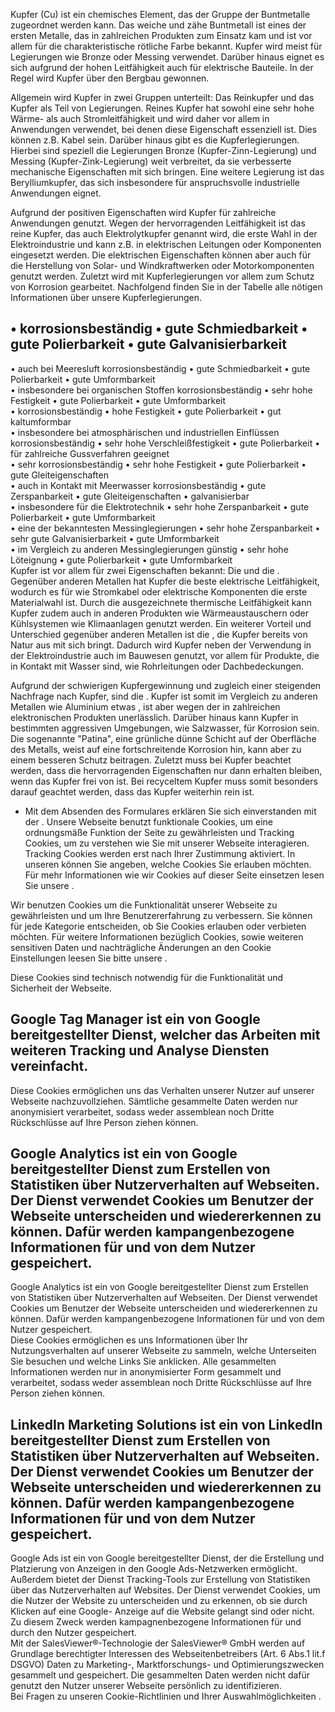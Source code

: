 Kupfer (Cu) ist ein chemisches Element, das der Gruppe der Buntmetalle
zugeordnet werden kann. Das weiche und zähe Buntmetall ist eines der ersten
Metalle, das in zahlreichen Produkten zum Einsatz kam und ist vor allem für die
charakteristische rötliche Farbe bekannt. Kupfer wird meist für Legierungen wie
Bronze oder Messing verwendet. Darüber hinaus eignet es sich aufgrund der hohen
Leitfähigkeit auch für elektrische Bauteile. In der Regel wird Kupfer über den
Bergbau gewonnen.

Allgemein wird Kupfer in zwei Gruppen unterteilt: Das Reinkupfer und das Kupfer
als Teil von Legierungen. Reines Kupfer hat sowohl eine sehr hohe Wärme- als
auch Stromleitfähigkeit und wird daher vor allem in Anwendungen verwendet, bei
denen diese Eigenschaft essenziell ist. Dies können z.B. Kabel sein. Darüber
hinaus gibt es die Kupferlegierungen. Hierbei sind speziell die Legierungen
Bronze (Kupfer-Zinn-Legierung) und Messing (Kupfer-Zink-Legierung) weit
verbreitet, da sie verbesserte mechanische Eigenschaften mit sich bringen. Eine
weitere Legierung ist das Berylliumkupfer, das sich insbesondere für
anspruchsvolle industrielle Anwendungen eignet.

Aufgrund der positiven Eigenschaften wird Kupfer für zahlreiche Anwendungen
genutzt. Wegen der hervorragenden Leitfähigkeit ist das reine Kupfer, das auch
Elektrolytkupfer genannt wird, die erste Wahl in der Elektroindustrie und kann
z.B. in elektrischen Leitungen oder Komponenten eingesetzt werden. Die
elektrischen Eigenschaften können aber auch für die Herstellung von Solar- und
Windkraftwerken oder Motorkomponenten genutzt werden. Zuletzt wird mit
Kupferlegierungen vor allem zum Schutz von Korrosion gearbeitet. Nachfolgend
finden Sie in der Tabelle alle nötigen Informationen über unsere
Kupferlegierungen.

• korrosionsbeständig • gute Schmiedbarkeit • gute Polierbarkeit • gute
Galvanisierbarkeit  
---  
• auch bei Meeresluft korrosionsbeständig • gute Schmiedbarkeit • gute
Polierbarkeit • gute Umformbarkeit  
• insbesondere bei organischen Stoffen korrosionsbeständig • sehr hohe
Festigkeit • gute Polierbarkeit • gute Umformbarkeit  
• korrosionsbeständig • hohe Festigkeit • gute Polierbarkeit • gut kaltumformbar  
• insbesondere bei atmosphärischen und industriellen Einflüssen
korrosionsbeständig • sehr hohe Verschleißfestigkeit • gute Polierbarkeit • für
zahlreiche Gussverfahren geeignet  
• sehr korrosionsbeständig • sehr hohe Festigkeit • gute Polierbarkeit • gute
Gleiteigenschaften  
• auch in Kontakt mit Meerwasser korrosionsbeständig • gute Zerspanbarkeit •
gute Gleiteigenschaften • galvanisierbar  
• insbesondere für die Elektrotechnik • sehr hohe Zerspanbarkeit • gute
Polierbarkeit • gute Umformbarkeit  
• eine der bekanntesten Messinglegierungen • sehr hohe Zerspanbarkeit • sehr
gute Galvanisierbarkeit • gute Umformbarkeit  
• im Vergleich zu anderen Messinglegierungen günstig • sehr hohe Löteignung •
gute Polierbarkeit • gute Umformbarkeit  
Kupfer ist vor allem für zwei Eigenschaften bekannt: Die und die . Gegenüber
anderen Metallen hat Kupfer die beste elektrische Leitfähigkeit, wodurch es für
wie Stromkabel oder elektrische Komponenten die erste Materialwahl ist. Durch
die ausgezeichnete thermische Leitfähigkeit kann Kupfer zudem auch in anderen
Produkten wie Wärmeaustauschern oder Kühlsystemen wie Klimaanlagen genutzt
werden. Ein weiterer Vorteil und Unterschied gegenüber anderen Metallen ist die
, die Kupfer bereits von Natur aus mit sich bringt. Dadurch wird Kupfer neben
der Verwendung in der Elektroindustrie auch im Bauwesen genutzt, vor allem für
Produkte, die in Kontakt mit Wasser sind, wie Rohrleitungen oder
Dachbedeckungen.

Aufgrund der schwierigen Kupfergewinnung und zugleich einer steigenden Nachfrage
nach Kupfer, sind die . Kupfer ist somit im Vergleich zu anderen Metallen wie
Aluminium etwas , ist aber wegen der in zahlreichen elektronischen Produkten
unerlässlich. Darüber hinaus kann Kupfer in bestimmten aggressiven Umgebungen,
wie Salzwasser, für Korrosion sein. Die sogenannte "Patina", eine grünliche
dünne Schicht auf der Oberfläche des Metalls, weist auf eine fortschreitende
Korrosion hin, kann aber zu einem besseren Schutz beitragen. Zuletzt muss bei
Kupfer beachtet werden, dass die hervorragenden Eigenschaften nur dann erhalten
bleiben, wenn das Kupfer frei von ist. Bei recyceltem Kupfer muss somit
besonders darauf geachtet werden, dass das Kupfer weiterhin rein ist.

* Mit dem Absenden des Formulares erklären Sie sich einverstanden mit der .
Unsere Webseite benutzt funktionale Cookies, um eine ordnungsmäße Funktion der
Seite zu gewährleisten und Tracking Cookies, um zu verstehen wie Sie mit unserer
Webseite interagieren. Tracking Cookies werden erst nach Ihrer Zustimmung
aktiviert. In unseren können Sie angeben, welche Cookies Sie erlauben möchten.
Für mehr Informationen wie wir Cookies auf dieser Seite einsetzen lesen Sie
unsere .

Wir benutzen Cookies um die Funktionalität unserer Webseite zu gewährleisten und
um Ihre Benutzererfahrung zu verbessern. Sie können für jede Kategorie
entscheiden, ob Sie Cookies erlauben oder verbieten möchten. Für weitere
Informationen bezüglich Cookies, sowie weiteren sensitiven Daten und
nachträgliche Änderungen an den Cookie Einstellungen leesen Sie bitte unsere .

Diese Cookies sind technisch notwendig für die Funktionalität und Sicherheit der
Webseite.

Google Tag Manager ist ein von Google bereitgestellter Dienst, welcher das
Arbeiten mit weiteren Tracking und Analyse Diensten vereinfacht.  
---  
Diese Cookies ermöglichen uns das Verhalten unserer Nutzer auf unserer Webseite
nachzuvollziehen. Sämtliche gesammelte Daten werden nur anonymisiert
verarbeitet, sodass weder assemblean noch Dritte Rückschlüsse auf Ihre Person
ziehen können.

Google Analytics ist ein von Google bereitgestellter Dienst zum Erstellen von
Statistiken über Nutzerverhalten auf Webseiten. Der Dienst verwendet Cookies um
Benutzer der Webseite unterscheiden und wiedererkennen zu können. Dafür werden
kampangenbezogene Informationen für und von dem Nutzer gespeichert.  
---  
Google Analytics ist ein von Google bereitgestellter Dienst zum Erstellen von
Statistiken über Nutzerverhalten auf Webseiten. Der Dienst verwendet Cookies um
Benutzer der Webseite unterscheiden und wiedererkennen zu können. Dafür werden
kampangenbezogene Informationen für und von dem Nutzer gespeichert.  
Diese Cookies ermöglichen es uns Informationen über Ihr Nutzungsverhalten auf
unserer Webseite zu sammeln, welche Unterseiten Sie besuchen und welche Links
Sie anklicken. Alle gesammelten Informationen werden nur in anonymisierter Form
gesammelt und verarbeitet, sodass weder assemblean noch Dritte Rückschlüsse auf
Ihre Person ziehen können.

LinkedIn Marketing Solutions ist ein von LinkedIn bereitgestellter Dienst zum
Erstellen von Statistiken über Nutzerverhalten auf Webseiten. Der Dienst
verwendet Cookies um Benutzer der Webseite unterscheiden und wiedererkennen zu
können. Dafür werden kampangenbezogene Informationen für und von dem Nutzer
gespeichert.  
---  
Google Ads ist ein von Google bereitgestellter Dienst, der die Erstellung und
Platzierung von Anzeigen in den Google Ads-Netzwerken ermöglicht. Außerdem
bietet der Dienst Tracking-Tools zur Erstellung von Statistiken über das
Nutzerverhalten auf Websites. Der Dienst verwendet Cookies, um die Nutzer der
Website zu unterscheiden und zu erkennen, ob sie durch Klicken auf eine Google-
Anzeige auf die Website gelangt sind oder nicht. Zu diesem Zweck werden
kampagnenbezogene Informationen für und durch den Nutzer gespeichert.  
Mit der SalesViewer®-Technologie der SalesViewer® GmbH werden auf Grundlage
berechtigter Interessen des Webseitenbetreibers (Art. 6 Abs.1 lit.f DSGVO) Daten
zu Marketing-, Marktforschungs- und Optimierungszwecken gesammelt und
gespeichert. Die gesammelten Daten werden nicht dafür genutzt den Nutzer unserer
Webseite persönlich zu identifizieren.  
Bei Fragen zu unseren Cookie-Richtlinien und Ihrer Auswahlmöglichkeiten .

